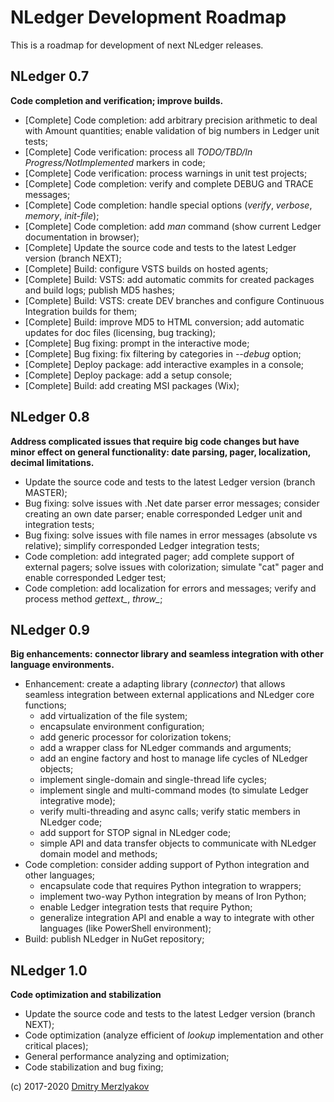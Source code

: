 # NLedger Development Roadmap

This is a roadmap for development of next NLedger releases.

## NLedger 0.7

**Code completion and verification; improve builds.**

- [Complete] Code completion: add arbitrary precision arithmetic to deal with Amount quantities;
  enable validation of big numbers in Ledger unit tests;
- [Complete] Code verification: process all *TODO/TBD/In Progress/NotImplemented* markers in code;
- [Complete] Code verification: process warnings in unit test projects;
- [Complete] Code completion: verify and complete DEBUG and TRACE messages;
- [Complete] Code completion: handle special options (*verify*, *verbose*, *memory*, *init-file*);
- [Complete] Code completion: add *man* command (show current Ledger documentation in browser);
- [Complete] Update the source code and tests to the latest Ledger version (branch NEXT);
- [Complete] Build: configure VSTS builds on hosted agents;
- [Complete] Build: VSTS: add automatic commits for created packages and build logs; publish MD5 hashes;
- [Complete] Build: VSTS: create DEV branches and configure Continuous Integration builds for them;
- [Complete] Build: improve MD5 to HTML conversion; add automatic updates for doc files (licensing, bug tracking);
- [Complete] Bug fixing: prompt in the interactive mode;
- [Complete] Bug fixing: fix filtering by categories in *--debug* option;
- [Complete] Deploy package: add interactive examples in a console;
- [Complete] Deploy package: add a setup console;
- [Complete] Build: add creating MSI packages (Wix);

## NLedger 0.8

**Address complicated issues that require big code changes but have minor effect 
on general functionality: date parsing, pager, localization, decimal limitations.**

- Update the source code and tests to the latest Ledger version (branch MASTER);
- Bug fixing: solve issues with .Net date parser error messages; 
  consider creating an own date parser; enable corresponded Ledger unit and integration tests;
- Bug fixing: solve issues with file names in error messages (absolute vs relative); 
  simplify corresponded Ledger integration tests;
- Code completion: add integrated pager; add complete support of external pagers;
  solve issues with colorization; simulate "cat" pager and enable corresponded Ledger test;
- Code completion: add localization for errors and messages; 
  verify and process method *gettext_*, *throw_*;

## NLedger 0.9

**Big enhancements: connector library and seamless integration with other language environments.**

- Enhancement: create a adapting library (*connector*) that allows seamless integration
  between external applications and NLedger core functions;
  - add virtualization of the file system;
  - encapsulate environment configuration;
  - add generic processor for colorization tokens;
  - add a wrapper class for NLedger commands and arguments;
  - add an engine factory and host to manage life cycles of NLedger objects;
  - implement single-domain and single-thread life cycles;
  - implement single and multi-command modes (to simulate Ledger integrative mode);
  - verify multi-threading and async calls; verify static members in NLedger code;
  - add support for STOP signal in NLedger code; 
  - simple API and data transfer objects to communicate with NLedger domain model and methods;
- Code completion: consider adding support of Python integration and other languages;
  - encapsulate code that requires Python integration to wrappers;
  - implement two-way Python integration by means of Iron Python;
  - enable Ledger integration tests that require Python;
  - generalize integration API and enable a way to integrate with other languages (like PowerShell environment);
- Build: publish NLedger in NuGet repository;

## NLedger 1.0

**Code optimization and stabilization**

- Update the source code and tests to the latest Ledger version (branch NEXT);
- Code optimization (analyze efficient of *lookup* implementation and other critical places);
- General performance analyzing and optimization;
- Code stabilization and bug fixing;

(c) 2017-2020 [Dmitry Merzlyakov](mailto:dmitry.merzlyakov@gmail.com)
